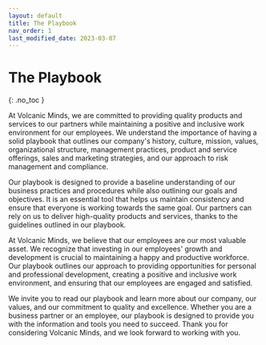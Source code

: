 ```yaml
---
layout: default
title: The Playbook
nav_order: 1
last_modified_date: 2023-03-07
---
```


# The Playbook
{: .no_toc }

At Volcanic Minds, we are committed to providing quality products and services to our partners while maintaining a positive and inclusive work environment for our employees. We understand the importance of having a solid playbook that outlines our company's history, culture, mission, values, organizational structure, management practices, product and service offerings, sales and marketing strategies, and our approach to risk management and compliance.

Our playbook is designed to provide a baseline understanding of our business practices and procedures while also outlining our goals and objectives. It is an essential tool that helps us maintain consistency and ensure that everyone is working towards the same goal. Our partners can rely on us to deliver high-quality products and services, thanks to the guidelines outlined in our playbook.

At Volcanic Minds, we believe that our employees are our most valuable asset. We recognize that investing in our employees' growth and development is crucial to maintaining a happy and productive workforce. Our playbook outlines our approach to providing opportunities for personal and professional development, creating a positive and inclusive work environment, and ensuring that our employees are engaged and satisfied.

We invite you to read our playbook and learn more about our company, our values, and our commitment to quality and excellence. Whether you are a business partner or an employee, our playbook is designed to provide you with the information and tools you need to succeed. Thank you for considering Volcanic Minds, and we look forward to working with you.
